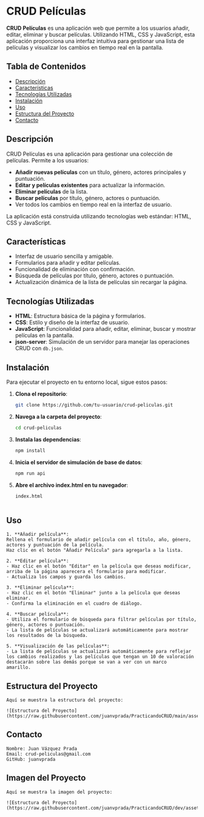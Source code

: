 # CRUD Películas

**CRUD Películas** es una aplicación web que permite a los usuarios añadir, editar, eliminar y buscar películas. Utilizando HTML, CSS y JavaScript, esta aplicación proporciona una interfaz intuitiva para gestionar una lista de películas y visualizar los cambios en tiempo real en la pantalla.

## Tabla de Contenidos

- [Descripción](#descripción)
- [Características](#características)
- [Tecnologías Utilizadas](#tecnologías-utilizadas)
- [Instalación](#instalación)
- [Uso](#uso)
- [Estructura del Proyecto](#estructura-del-proyecto)
- [Contacto](#contacto)

## Descripción

CRUD Películas es una aplicación para gestionar una colección de películas. Permite a los usuarios:

- **Añadir nuevas películas** con un título, género, actores principales y puntuación.
- **Editar y películas existentes** para actualizar la información.
- **Eliminar películas** de la lista.
- **Buscar películas** por título, género, actores o puntuación.
- Ver todos los cambios en tiempo real en la interfaz de usuario.

La aplicación está construida utilizando tecnologías web estándar: HTML, CSS y JavaScript.

## Características

- Interfaz de usuario sencilla y amigable.
- Formularios para añadir y editar películas.
- Funcionalidad de eliminación con confirmación.
- Búsqueda de películas por título, género, actores o puntuación.
- Actualización dinámica de la lista de películas sin recargar la página.

## Tecnologías Utilizadas

- **HTML**: Estructura básica de la página y formularios.
- **CSS**: Estilo y diseño de la interfaz de usuario.
- **JavaScript**: Funcionalidad para añadir, editar, eliminar, buscar y mostrar películas en la pantalla.
- **json-server**: Simulación de un servidor para manejar las operaciones CRUD con `db.json`.

## Instalación

Para ejecutar el proyecto en tu entorno local, sigue estos pasos:

1. **Clona el repositorio**:
   ```bash
   git clone https://github.com/tu-usuario/crud-peliculas.git

2. **Navega a la carpeta del proyecto**:
   ```bash
   cd crud-peliculas

3. **Instala las dependencias**:
    ```bash
    npm install

4. **Inicia el servidor de simulación de base de datos**:
    ```bash
    npm run api

5. **Abre el archivo index.html en tu navegador**:
    ```bash
    index.html



## Uso

    1. **Añadir película**:
    Rellena el formulario de añadir película con el título, año, género, actores y puntuación de la película.
    Haz clic en el botón "Añadir Película" para agregarla a la lista.

    2. **Editar película**:
    - Haz clic en el botón "Editar" en la película que deseas modificar, arriba de la página aparecera el formulario para modificar.
    - Actualiza los campos y guarda los cambios.

    3. **Eliminar película**:
    - Haz clic en el botón "Eliminar" junto a la película que deseas eliminar.
    - Confirma la eliminación en el cuadro de diálogo.

    4. **Buscar película**:
    - Utiliza el formulario de búsqueda para filtrar películas por título, género, actores o puntuación.
    - La lista de películas se actualizará automáticamente para mostrar los resultados de la búsqueda.

    5. **Visualización de las películas**:
    - La lista de películas se actualizará automáticamente para reflejar los cambios realizados y las películas que tengan un 10 de valoración destacarán sobre las demás porque se van a ver con un marco
    amarillo.

## Estructura del Proyecto
    Aquí se muestra la estructura del proyecto:

    ![Estructura del Proyecto](https://raw.githubusercontent.com/juanvprada/PracticandoCRUD/main/assets/images/Estructura.JPG)

## Contacto

    Nombre: Juan Vázquez Prada
    Email: crud-peliculas@gmail.com
    GitHub: juanvprada


## Imagen del Proyecto
    Aquí se muestra la imagen del proyecto:

    ![Estructura del Proyecto](https://raw.githubusercontent.com/juanvprada/PracticandoCRUD/dev/assets/images/Pantallazo.JPG)



